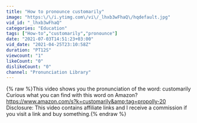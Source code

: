 ```yaml
---
title: "How to pronounce customarily"
image: "https:\/\/i.ytimg.com\/vi\/_lhxb3wFhaQ\/hqdefault.jpg"
vid_id: "_lhxb3wFhaQ"
categories: "Education"
tags: ["How-to","customarily","pronounce"]
date: "2021-07-03T14:51:23+03:00"
vid_date: "2021-04-25T23:10:58Z"
duration: "PT12S"
viewcount: "1"
likeCount: "0"
dislikeCount: "0"
channel: "Pronunciation Library"
---
```

{% raw %}This video shows you the pronunciation of the word: customarily                                                              Curious what you can find with this word on Amazon? <a rel="nofollow" target="blank" href="https://www.amazon.com/s?k=customarily&amp;tag=propolly-20">https://www.amazon.com/s?k=customarily&amp;tag=propolly-20</a>                                                                                                                                                                               Disclosure: This video contains affiliate links and I receive a commission if you visit a link and buy something.{% endraw %}
